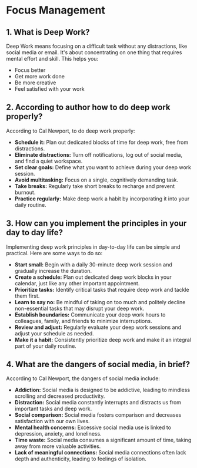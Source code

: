 # Focus Management

## 1. What is Deep Work?

Deep Work means focusing on a difficult task without any distractions, like social media or email. It's about concentrating on one thing that requires mental effort and skill. This helps you:

- Focus better
- Get more work done
- Be more creative
- Feel satisfied with your work

## 2. According to author how to do deep work properly?

According to Cal Newport, to do deep work properly:

- **Schedule it:** Plan out dedicated blocks of time for deep work, free from distractions.
- **Eliminate distractions:** Turn off notifications, log out of social media, and find a quiet workspace.
- **Set clear goals:** Define what you want to achieve during your deep work session.
- **Avoid multitasking:** Focus on a single, cognitively demanding task.
- **Take breaks:** Regularly take short breaks to recharge and prevent burnout.
- **Practice regularly:** Make deep work a habit by incorporating it into your daily routine.

## 3. How can you implement the principles in your day to day life?

Implementing deep work principles in day-to-day life can be simple and practical. Here are some ways to do so:

- **Start small:** Begin with a daily 30-minute deep work session and gradually increase the duration.
- **Create a schedule:** Plan out dedicated deep work blocks in your calendar, just like any other important appointment.
- **Prioritize tasks:** Identify critical tasks that require deep work and tackle them first.
- **Learn to say no:** Be mindful of taking on too much and politely decline non-essential tasks that may disrupt your deep work.
- **Establish boundaries:** Communicate your deep work hours to colleagues, family, and friends to minimize interruptions.
- **Review and adjust:** Regularly evaluate your deep work sessions and adjust your schedule as needed.
- **Make it a habit:** Consistently prioritize deep work and make it an integral part of your daily routine.

## 4. What are the dangers of social media, in brief?

According to Cal Newport, the dangers of social media include:

- **Addiction:** Social media is designed to be addictive, leading to mindless scrolling and decreased productivity.
- **Distraction:** Social media constantly interrupts and distracts us from important tasks and deep work.
- **Social comparison:** Social media fosters comparison and decreases satisfaction with our own lives.
- **Mental health concerns:** Excessive social media use is linked to depression, anxiety, and loneliness.
- **Time waste:** Social media consumes a significant amount of time, taking away from more valuable activities.
- **Lack of meaningful connections:** Social media connections often lack depth and authenticity, leading to feelings of isolation.
